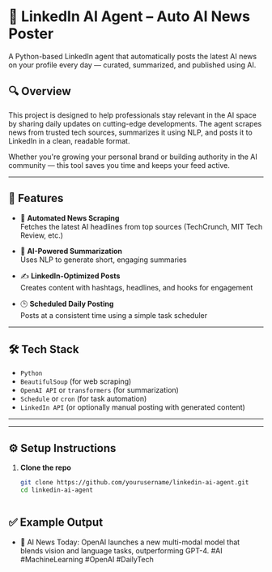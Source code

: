 # 🤖 LinkedIn AI Agent – Auto AI News Poster

A Python-based LinkedIn agent that automatically posts the latest AI news on your profile every day — curated, summarized, and published using AI.

## 🔍 Overview

This project is designed to help professionals stay relevant in the AI space by sharing daily updates on cutting-edge developments. The agent scrapes news from trusted tech sources, summarizes it using NLP, and posts it to LinkedIn in a clean, readable format.

Whether you're growing your personal brand or building authority in the AI community — this tool saves you time and keeps your feed active.

---

## 🚀 Features

- 🔄 **Automated News Scraping**  
  Fetches the latest AI headlines from top sources (TechCrunch, MIT Tech Review, etc.)

- 🧠 **AI-Powered Summarization**  
  Uses NLP to generate short, engaging summaries

- ✍️ **LinkedIn-Optimized Posts**  
  Creates content with hashtags, headlines, and hooks for engagement

- 🕒 **Scheduled Daily Posting**  
  Posts at a consistent time using a simple task scheduler

---

## 🛠 Tech Stack

- `Python`  
- `BeautifulSoup` (for web scraping)  
- `OpenAI API` or `transformers` (for summarization)  
- `Schedule` or `cron` (for task automation)  
- `LinkedIn API` (or optionally manual posting with generated content)

---



---

## ⚙️ Setup Instructions

1. **Clone the repo**
   ```bash
   git clone https://github.com/yourusername/linkedin-ai-agent.git
   cd linkedin-ai-agent



## ✅ Example Output
* 🚀 AI News Today:
OpenAI launches a new multi-modal model that blends vision and language tasks, outperforming GPT-4.
#AI #MachineLearning #OpenAI #DailyTech

